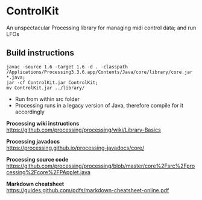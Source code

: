 # ControlKit
An unspectacular Processing library for managing midi control data; and run LFOs


## Build instructions

```
javac -source 1.6 -target 1.6 -d . -classpath /Applications/Processing3.3.6.app/Contents/Java/core/library/core.jar *.java; 
jar -cf ControlKit.jar ControlKit; 
mv ControlKit.jar ../library/
```

- Run from within src folder
- Processing runs in a legacy version of Java, therefore compile for it accordingly

**Processing wiki instructions**  
https://github.com/processing/processing/wiki/Library-Basics

**Processing javadocs**  
https://processing.github.io/processing-javadocs/core/

**Processing source code**  
https://github.com/processing/processing/blob/master/core%2Fsrc%2Fprocessing%2Fcore%2FPApplet.java

**Markdown cheatsheet**  
https://guides.github.com/pdfs/markdown-cheatsheet-online.pdf
